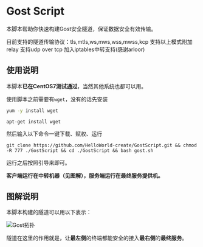 # Gost Script
本脚本帮助你快速构建Gost安全隧道，保证数据安全有效传输。

目前支持的隧道传输协议：tls,mtls,ws,mws,wss,mwss,kcp
支持以上模式附加relay
支持udp over tcp
加入iptables中转支持(感谢arloor)

## 使用说明

本脚本**已在CentOS7测试通过**，当然其他系统也都可以用。

使用脚本之前需要有`wget`，没有的话先安装

```bash
yum -y install wget
```

```shell
apt-get install wget
```

然后输入以下命令一键下载、赋权、运行

```shell
git clone https://github.com/HelloWorld-create/GostScript.git && chmod -R 777 ./GostScript && cd ./GostScript && bash gost.sh
```

运行之后按照引导来即可。

**客户端运行在中转机器（见图解），服务端运行在最终服务提供机。**

## 图解说明

本脚本构建的隧道可以用以下表示：

![Gost拓扑](http://cos.nju.world:9000/public-pictures/GithubPics/Gost拓扑.jpg)

隧道在这里的作用就是，让**最左侧**的终端都能安全的接入**最右侧**的**最终服务**。
